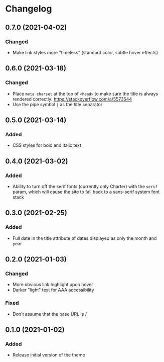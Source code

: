# Changelog

## 0.7.0 (2021-04-02)

### Changed
- Make link styles more "timeless" (standard color, subtle hover effects)

## 0.6.0 (2021-03-18)

### Changed
- Place `meta charset` at the top of `<head>` to make sure the title is always
  rendered correctly: https://stackoverflow.com/a/5573544
- Use the pipe symbol `|` as the title separator

## 0.5.0 (2021-03-14)

### Added
- CSS styles for bold and italic text

## 0.4.0 (2021-03-02)

### Added
- Ability to turn off the serif fonts (currently only Charter) with the
  `serif` param, which will cause the site to fall back to a sans-serif
  system font stack

## 0.3.0 (2021-02-25)

### Added
- Full date in the title attribute of dates displayed as only the month and year

## 0.2.0 (2021-01-03)

### Changed
- More obvious link highlight upon hover
- Darker "light" text for AAA accessibility

### Fixed
- Don't assume that the base URL is /

## 0.1.0 (2021-01-02)

### Added
- Release initial version of the theme
